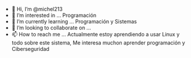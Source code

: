- 👋 Hi, I’m @michel213
- 👀 I’m interested in ...  Programación
- 🌱 I’m currently learning ... Programación y Sistemas
- 💞️ I’m looking to collaborate on ...
- 📫 How to reach me ...
      Actualmente estoy aprendiendo a usar Linux y todo sobre este sistema, Me interesa muchon aprender programación y Ciberseguridad
<!---
michel213/michel213 is a ✨ special ✨ repository because its `README.md` (this file) appears on your GitHub profile.
You can click the Preview link to take a look at your changes.
--->
